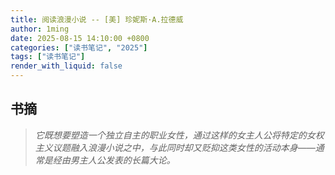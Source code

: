 ```yaml
---
title: 阅读浪漫小说 -- [美] 珍妮斯·A.拉德威
author: 1ming
date: 2025-08-15 14:10:00 +0800
categories: ["读书笔记", "2025"]
tags: ["读书笔记"]
render_with_liquid: false
---
```


## 书摘

> *它既想要塑造一个独立自主的职业女性，通过这样的女主人公将特定的女权主义议题融入浪漫小说之中，与此同时却又贬抑这类女性的活动本身——通常是经由男主人公发表的长篇大论。*
